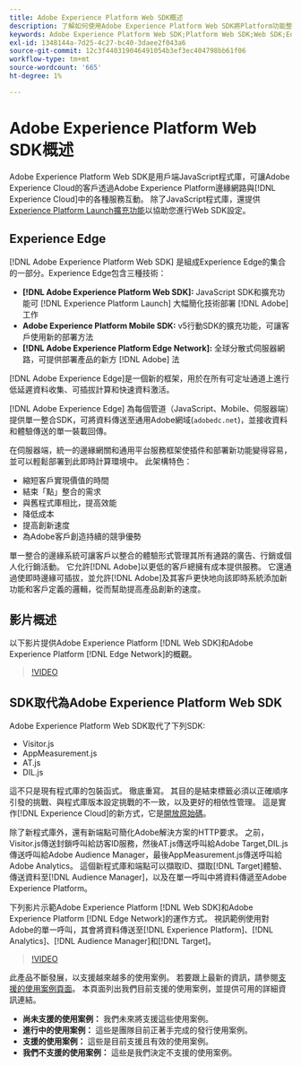 ```yaml
---
title: Adobe Experience Platform Web SDK概述
description: 了解如何使用Adobe Experience Platform Web SDK將Platform功能整合至您的網站。
keywords: Adobe Experience Platform Web SDK;Platform Web SDK;Web SDK;Edge;Visitor.js;AppMeasurement.js;AT.js;DIL.js;Web SDK;SDK;Web SDK;Launch；啟動
exl-id: 1348144a-7d25-4c27-bc40-3daee2f043a6
source-git-commit: 12c3f440319046491054b3ef3ec404798bb61f06
workflow-type: tm+mt
source-wordcount: '665'
ht-degree: 1%

---
```


# Adobe Experience Platform Web SDK概述

Adobe Experience Platform Web SDK是用戶端JavaScript程式庫，可讓Adobe Experience Cloud的客戶透過Adobe Experience Platform邊緣網路與[!DNL Experience Cloud]中的各種服務互動。 除了JavaScript程式庫，還提供[Experience Platform Launch擴充功能](../tags/extensions/web/sdk/overview.md)以協助您進行Web SDK設定。

## Experience Edge

[!DNL Adobe Experience Platform Web SDK] 是組成Experience Edge的集合的一部分。Experience Edge包含三種技術：

* **[!DNL Adobe Experience Platform Web SDK]:** JavaScript SDK和擴充功能可 [!DNL Experience Platform Launch] 大幅簡化技術部署 [!DNL Adobe] 工作
* **Adobe Experience Platform Mobile SDK:** v5行動SDK的擴充功能，可讓客戶使用新的部署方法
* **[!DNL Adobe Experience Platform Edge Network]:** 全球分散式伺服器網路，可提供部署產品的新方 [!DNL Adobe] 法

[!DNL Adobe Experience Edge]是一個新的框架，用於在所有可定址通道上進行低延遲資料收集、可插拔計算和快速資料激活。

[!DNL Adobe Experience Edge] 為每個管道（JavaScript、Mobile、伺服器端）提供單一整合SDK，可將資料傳送至通用Adobe網域(`adobedc.net`)，並接收資料和體驗傳送的單一裝載回傳。

在伺服器端，統一的邊緣網關和通用平台服務框架使插件和部署新功能變得容易，並可以輕鬆部署到此即時計算環境中。  此架構特色：

* 縮短客戶實現價值的時間
* 結束「點」整合的需求
* 與舊程式庫相比，提高效能
* 降低成本
* 提高創新速度
* 為Adobe客戶創造持續的競爭優勢

單一整合的邊緣系統可讓客戶以整合的體驗形式管理其所有通路的廣告、行銷或個人化行銷活動。  它允許[!DNL Adobe]以更低的客戶總擁有成本提供服務。  它還通過使即時邊緣可插拔，並允許[!DNL Adobe]及其客戶更快地向該即時系統添加新功能和客戶定義的邏輯，從而幫助提高產品創新的速度。

## 影片概述

以下影片提供Adobe Experience Platform [!DNL Web SDK]和Adobe Experience Platform [!DNL Edge Network]的概觀。

>[!VIDEO](https://video.tv.adobe.com/v/34141?quality=12&learn=on)

## SDK取代為Adobe Experience Platform Web SDK

Adobe Experience Platform Web SDK取代了下列SDK:

* Visitor.js
* AppMeasurement.js
* AT.js
* DIL.js

這不只是現有程式庫的包裝函式。 徹底重寫。 其目的是結束標籤必須以正確順序引發的挑戰、與程式庫版本設定挑戰的不一致，以及更好的相依性管理。 這是實作[!DNL Experience Cloud]的新方式，它是[開放原始碼](https://github.com/adobe/alloy)。

除了新程式庫外，還有新端點可簡化Adobe解決方案的HTTP要求。 之前，Visitor.js傳送封鎖呼叫給訪客ID服務，然後AT.js傳送呼叫給Adobe Target,DIL.js傳送呼叫給Adobe Audience Manager，最後AppMeasurement.js傳送呼叫給Adobe Analytics。 這個新程式庫和端點可以擷取ID、擷取[!DNL Target]體驗、傳送資料至[!DNL Audience Manager]，以及在單一呼叫中將資料傳遞至Adobe Experience Platform。

下列影片示範Adobe Experience Platform [!DNL Web SDK]和Adobe Experience Platform [!DNL Edge Network]的運作方式。 視訊範例使用對Adobe的單一呼叫，其會將資料傳送至[!DNL Experience Platform]、[!DNL Analytics]、[!DNL Audience Manager]和[!DNL Target]。

>[!VIDEO](https://video.tv.adobe.com/v/34148?quality=12&learn=on)

此產品不斷發展，以支援越來越多的使用案例。 若要跟上最新的資訊，請參閱[支援的使用案例頁面](https://experienceleague.adobe.com/docs/experience-platform/edge/fundamentals/supported-use-cases.html)。 本頁面列出我們目前支援的使用案例，並提供可用的詳細資訊連結。

* **尚未支援的使用案例：** 我們未來將支援這些使用案例。
* **進行中的使用案例：** 這些是團隊目前正著手完成的發行使用案例。
* **支援的使用案例：** 這些是目前支援且有效的使用案例。
* **我們不支援的使用案例：** 這些是我們決定不支援的使用案例。
